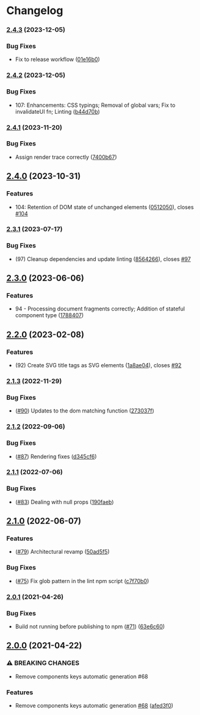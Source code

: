 # Changelog

### [2.4.3](https://www.github.com/Hypothesize/somatic.js/compare/v2.4.2...v2.4.3) (2023-12-05)


### Bug Fixes

* Fix to release workflow ([01e16b0](https://www.github.com/Hypothesize/somatic.js/commit/01e16b09222500a3b765e8567a6bc157ceef176f))

### [2.4.2](https://www.github.com/Hypothesize/somatic.js/compare/v2.4.1...v2.4.2) (2023-12-05)


### Bug Fixes

* 107: Enhancements: CSS typings; Removal of global vars; Fix to invalidateUI fn; Linting ([b44d70b](https://www.github.com/Hypothesize/somatic.js/commit/b44d70b81bd7be2c7639df7772d4728365c582ac))

### [2.4.1](https://www.github.com/Hypothesize/somatic.js/compare/v2.4.0...v2.4.1) (2023-11-20)


### Bug Fixes

* Assign render trace correctly ([7400b67](https://www.github.com/Hypothesize/somatic.js/commit/7400b67b62b8e844211fc53fc6428e0c33a67d98))

## [2.4.0](https://www.github.com/Hypothesize/somatic.js/compare/v2.3.1...v2.4.0) (2023-10-31)


### Features

* 104: Retention of DOM state of unchanged elements ([0512050](https://www.github.com/Hypothesize/somatic.js/commit/0512050bc01e1bbc4f3787aad25d9633094d369c)), closes [#104](https://www.github.com/Hypothesize/somatic.js/issues/104)

### [2.3.1](https://www.github.com/Hypothesize/somatic.js/compare/v2.3.0...v2.3.1) (2023-07-17)


### Bug Fixes

* (97) Cleanup dependencies and update linting ([8564266](https://www.github.com/Hypothesize/somatic.js/commit/8564266cdc147edd3782f2ddf0c8b902cec28e78)), closes [#97](https://www.github.com/Hypothesize/somatic.js/issues/97)

## [2.3.0](https://www.github.com/Hypothesize/somatic.js/compare/v2.2.0...v2.3.0) (2023-06-06)


### Features

* 94 - Processing document fragments correctly; Addition of stateful component type ([1788407](https://www.github.com/Hypothesize/somatic.js/commit/1788407601fee2e07899f70ffe740367790e6612))

## [2.2.0](https://www.github.com/Hypothesize/somatic.js/compare/v2.1.3...v2.2.0) (2023-02-08)


### Features

* (92) Create SVG title tags as SVG elements ([1a8ae04](https://www.github.com/Hypothesize/somatic.js/commit/1a8ae0413ff247eae933351cde0e0aab03aa8682)), closes [#92](https://www.github.com/Hypothesize/somatic.js/issues/92)

### [2.1.3](https://www.github.com/Hypothesize/somatic.js/compare/v2.1.2...v2.1.3) (2022-11-29)


### Bug Fixes

* ([#90](https://www.github.com/Hypothesize/somatic.js/issues/90)) Updates to the dom matching function ([273037f](https://www.github.com/Hypothesize/somatic.js/commit/273037f39ebd8e536cb0328517b891e6a05386b7))

### [2.1.2](https://www.github.com/Hypothesize/somatic.js/compare/v2.1.1...v2.1.2) (2022-09-06)


### Bug Fixes

* ([#87](https://www.github.com/Hypothesize/somatic.js/issues/87)) Rendering fixes ([d345cf6](https://www.github.com/Hypothesize/somatic.js/commit/d345cf657182cdbb304902aace75ac4708bc22b9))

### [2.1.1](https://www.github.com/Hypothesize/somatic.js/compare/v2.1.0...v2.1.1) (2022-07-06)


### Bug Fixes

* ([#83](https://www.github.com/Hypothesize/somatic.js/issues/83)) Dealing with null props ([190faeb](https://www.github.com/Hypothesize/somatic.js/commit/190faebcc475e2d4e3b935294cf4f1ba5e882b42))

## [2.1.0](https://www.github.com/Hypothesize/somatic.js/compare/v2.0.1...v2.1.0) (2022-06-07)


### Features

* ([#79](https://www.github.com/Hypothesize/somatic.js/issues/79)) Architectural revamp ([50ad5f5](https://www.github.com/Hypothesize/somatic.js/commit/50ad5f501e5805e76b80f7c175e79d9bfcb96b46))


### Bug Fixes

* ([#75](https://www.github.com/Hypothesize/somatic.js/issues/75)) Fix glob pattern in the lint npm script ([c7f70b0](https://www.github.com/Hypothesize/somatic.js/commit/c7f70b0ba33bc5afee20e783515a80539590eb76))

### [2.0.1](https://www.github.com/Hypothesize/somatic.js/compare/v2.0.0...v2.0.1) (2021-04-26)


### Bug Fixes

* Build not running before publishing to npm ([#71](https://www.github.com/Hypothesize/somatic.js/issues/71)) ([63e6c60](https://www.github.com/Hypothesize/somatic.js/commit/63e6c60faac50d7179b9fe49f18941feb6f2f37f))

## [2.0.0](https://www.github.com/Hypothesize/somatic.js/compare/v1.6.1...v2.0.0) (2021-04-22)


### ⚠ BREAKING CHANGES

* Remove components keys automatic generation #68

### Features

* Remove components keys automatic generation [#68](https://www.github.com/Hypothesize/somatic.js/issues/68) ([afed3f0](https://www.github.com/Hypothesize/somatic.js/commit/afed3f0110177cf792565651f94ebd8b7060d2db))
